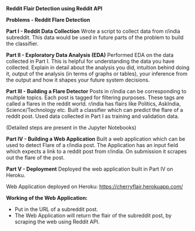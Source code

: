 ****Reddit Flair Detection using Reddit API****

**Problems - Reddit Flare Detection**

**Part I - Reddit Data Collection**
Wrote a script to collect data from r/india subreddit. This data would be used in future parts of the problem to build the classifier. 

**Part II - Exploratory Data Analysis (EDA)**
Performed EDA on the data collected in Part I. This is helpful for understanding the data you have collected. Explain in detail about the analysis you did, intuition behind doing it, output of the analysis (in terms of graphs or tables), your inference from the output and how it shapes your future system decisions.

**Part III - Building a Flare Detector**
Posts in r/india can be corresponding to multiple topics. Each post is tagged for filtering purposes. These tags are called a flares in the reddit world. r/india has flairs like Politics, AskIndia, Science/Technology etc. Built a classifier which can predict the flare of a reddit post. Used data collected in Part I as training and validation data. 

(Detailed steps are present in the Jupyter Notebooks)

**Part IV - Building a Web Application**
Built a web application which can be used to detect Flare of a r/india post. The Application has an input field which expects a link to a reddit post from r/india. On submission it scrapes out the flare of the post.

**Part V - Deployment**
Deployed the web application built in Part IV on Heroku.

Web Application deployed on Heroku: https://cherryflair.herokuapp.com/

**Working of the Web Application:**
- Put in the URL of a subreddit post.
- The Web Application will return the flair of the subreddit post, by scraping the web using Reddit API.
